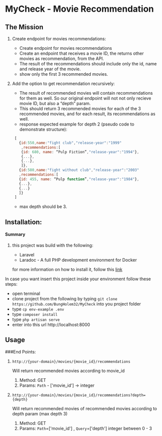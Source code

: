 # MyCheck - Movie Recommendation

## The Mission

1. Create endpoint for movies recommendations:

   - Create endpoint for movies recommendations
   - Create an endpoint that receives a movie ID, the returns other movies as
  recommendation, from the API.
   - The result of the recommendations should include only the id, name and release year of
the movie.
   - show only the first 3 recommended movies.
   
2. Add the option to get recommendation recursively:

   - The result of recommended movies will contain recommendations for them as well.
    So our original endpoint will not not only recieve movie ID, but also a “depth” param.
   - This should return 3 recommended movies for each of the 3 recommended movies, and
     for each result, its recommendations as well.
   - response expected example for depth 2 (pseudo code to demonstrate structure):
   ```javascript
    [
      {id:550,name:"fight club","release-year":"1999"
       ,recommendations:[
       {id: 680, name: “Pulp Fiction”,"release-year":"1994"},
       {...},
       {...},
       ]},
      {id:580,name:"fight without club","release-year":"2003"
      ,recommendations:[
      {id: 455, name: “Pulp function”,"release-year":"1984"},
      {...},
      {...}   
      ]}
    ]
   ```
   - max depth should be 3.
   
## Installation:

#### Summary

 1. this project was build with the following: 
    - Laravel 
    - Laradoc - A full PHP development environment for Docker
    
    for more information on how to install it, follow this [link](https://laradock.io/getting-started/) 
 
  In case you want insert this project inside your environment follow these steps:
   - open terminal
   - clone project from the following by typing `git clone https://github.com/BungHolem32/MyCheck` into you project folder
   - type `cp env-example .env`
   - type `composer install`
   - type `php artisan serve`
   - enter into this url http://localhost:8000
   
   ## Usage 
   
   ###End Points:
1. `http://{your-domain}/movies/{movie_id}/recommendations`

    Will return recommended movies according to movie_id 

   1. Method: GET
   2. Params: `Path` - ['movie_id'] -> integer 
   
2. `http://{your-domain}/movies/{movie_id}/recommendations?depth={depth}` 

   Will return recommended movies of recommended movies according to depth param (max depth 3)
   
   1.  Method: GET 
   2.  Params: `Path`=['movie_id'] , `Query`=['depth'] integer between 0 - 3
   

